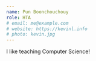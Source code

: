 ```yaml
---
name: Pun Boonchouchouy 
role: HTA
# email: me@example.com
# website: https://kevinl.info
# photo: kevin.jpg
---
```


I like teaching Computer Science!
